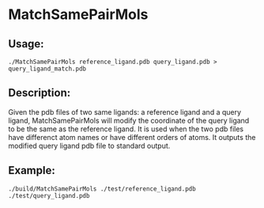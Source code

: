 MatchSamePairMols
==================
Usage:
------
	./MatchSamePairMols reference_ligand.pdb query_ligand.pdb > query_ligand_match.pdb
	
Description:
------------
Given the pdb files of two same ligands: a reference ligand and a query ligand, MatchSamePairMols will modify the coordinate of the query ligand to be the same as the reference ligand. It is used when the two pdb files have differenct atom names or have different orders of atoms. It outputs the modified query ligand pdb file to standard output.
	
Example:
--------
	./build/MatchSamePairMols ./test/reference_ligand.pdb ./test/query_ligand.pdb
